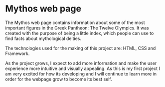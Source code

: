 # Mythos web page

The Mythos web page contains information about some of the most important figures in the Greek Pantheon: The Twelve Olympics. It was created with the purpose of being a little index, which people can use to find facts about mythological deities.

The technologies used for the making of this project are: HTML, CSS and Framework.

As the project grows, I expect to add more information and make the user experience more intuitive and visually appealing. As this is my first project I am very excited for how its developing and I will continue to learn more in order for the webpage grow to become its best self.
